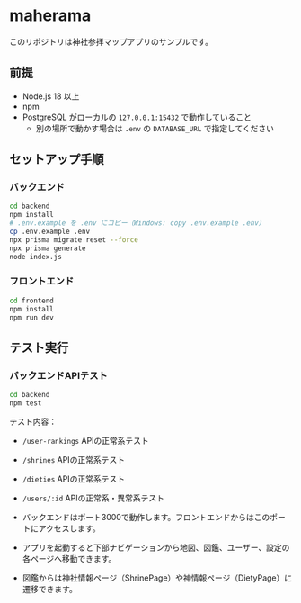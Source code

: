 # maherama

このリポジトリは神社参拝マップアプリのサンプルです。

## 前提
- Node.js 18 以上
- npm
- PostgreSQL がローカルの `127.0.0.1:15432` で動作していること
  - 別の場所で動かす場合は `.env` の `DATABASE_URL` で指定してください

## セットアップ手順

### バックエンド
```bash
cd backend
npm install
# .env.example を .env にコピー（Windows: copy .env.example .env）
cp .env.example .env
npx prisma migrate reset --force
npx prisma generate
node index.js
```

### フロントエンド
```bash
cd frontend
npm install
npm run dev
```

## テスト実行

### バックエンドAPIテスト
```bash
cd backend
npm test
```

テスト内容：
- `/user-rankings` APIの正常系テスト
- `/shrines` APIの正常系テスト  
- `/dieties` APIの正常系テスト
- `/users/:id` APIの正常系・異常系テスト

- バックエンドはポート3000で動作します。フロントエンドからはこのポートにアクセスします。
- アプリを起動すると下部ナビゲーションから地図、図鑑、ユーザー、設定の各ページへ移動できます。
- 図鑑からは神社情報ページ（ShrinePage）や神情報ページ（DietyPage）に遷移できます。
